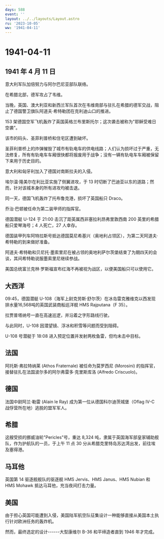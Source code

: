 ```yaml
---
days: 588
event: ''
layout: ../../layouts/Layout.astro
ru: '2023-10-05'
ww: '1941-04-11'
---
```


# 1941-04-11

## 1941 年 4 月 11 日

意大利军队加倍努力与阿尔巴尼亚部队联络。

在希腊北部，德军攻占了韦维。

当晚，英国、澳大利亚和新西兰军队首次在韦维南部与驻扎在希腊的德军交战，阻止了德国警卫旗队阿道夫·希特勒团在克利迪山口的推进。

153
架德国空军飞机轰炸了英国英格兰布里斯托尔；这次袭击被称为"耶稣受难日空袭"。

该市的码头、圣菲利普桥和住宅区遭到破坏。

圣菲利普桥上的炸弹摧毁了城市有轨电车的供电线路；人们认为损坏过于严重，无法修复，所有有轨电车车厢很快都将报废用于战争；没有一辆有轨电车车厢被保留下来用于历史目的。

意大利和匈牙利加入了德国对南斯拉夫的入侵。

埃尔温·隆美尔在利比亚实施了侧翼进攻，于 13
时切断了巴迪亚以东的道路；然而，针对该城本身的所有进攻均被击退。

同一天，德国飞机轰炸了托布鲁克港，损坏了英国船只 Draco。

乔治·巴顿被任命为第二装甲师的指挥官。

德国潜艇 U-124 于 21:00 击沉了距英属西非塞拉利昂弗里敦西南 200
英里的希腊船只爱琴海号；4 人死亡，27 人幸存。

德国装甲列车阿特拉斯号抵达德国莫尼希基兴（奥地利占领区），为第二天阿道夫·希特勒的到来做好准备。

阿道夫·希特勒和贝尼托·墨索里尼在被占领的奥地利萨尔茨堡结束了为期四天的会谈，其间希特勒说服墨索里尼继续参战。

美国总统富兰克林·罗斯福宣布红海不再被视为战区，以便美国船只可以使用它。

## 大西洋

09:45，德国潜艇
U-108（海军上尉克劳斯·舒尔茨）在冰岛雷克雅维克以西发现排水量16,568吨的英国武装商船巡洋舰
HMS Rajputana（F 35）。

拉贾普塔纳号一直在高速巡逻，并沿着之字形路线行驶。

与此同时，U-108 因潜望镜、浮冰和积雪等问题而受到阻碍。

U-108 号潜艇于 18:08 进入预定位置并发射两枚鱼雷，但均未击中目标。

## 法国

阿托斯·弗拉特纳莱 (Athos Fraternale) 被任命为莫罗西尼 (Morosini)
的指挥官，接替驻扎在法国波尔多的阿尔弗雷多·克里斯库洛 (Alfredo
Criscuolo)。

## 德国

法国中尉阿兰·勒雷 (Alain le Ray) 成为第一位从德国科尔迪茨城堡（Oflag
IV-C 战俘营所在地）逃脱的盟军军人。

## 希腊

这艘受损的挪威油轮"Pericles"号，重达 8,324
吨，隶属于英国海军部皇家辅助舰队，作为护航队的一员，于上午 11 点 30
分从希腊克里特岛苏达湾出发，前往埃及塞得港。

## 马耳他

英国第 14 驱逐舰舰队的驱逐舰 HMS Jervis、HMS Janus、HMS Nubian 和 HMS
Mohawk 抵达马耳他，充当夜间打击力量。

## 美国

由于担心英国可能遭到入侵，美国陆军航空队征集设计一种能够直接从美国本土执行针对欧洲任务的轰炸机。

然而，最终选定的设计------大型康维尔 B-36 和平缔造者直到 1946 年才完成。